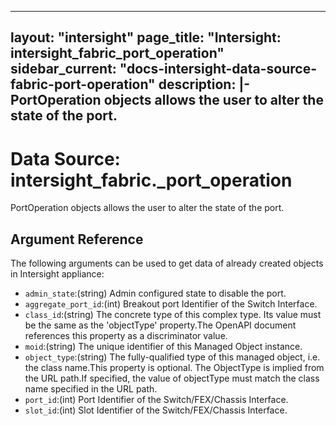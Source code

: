 
---
layout: "intersight"
page_title: "Intersight: intersight_fabric_port_operation"
sidebar_current: "docs-intersight-data-source-fabric-port-operation"
description: |-
PortOperation objects allows the user to alter the state of the port.
---

# Data Source: intersight_fabric._port_operation
PortOperation objects allows the user to alter the state of the port.
## Argument Reference
The following arguments can be used to get data of already created objects in Intersight appliance:
* `admin_state`:(string) Admin configured state to disable the port. 
* `aggregate_port_id`:(int) Breakout port Identifier of the Switch Interface. 
* `class_id`:(string) The concrete type of this complex type. Its value must be the same as the 'objectType' property.The OpenAPI document references this property as a discriminator value. 
* `moid`:(string) The unique identifier of this Managed Object instance. 
* `object_type`:(string) The fully-qualified type of this managed object, i.e. the class name.This property is optional. The ObjectType is implied from the URL path.If specified, the value of objectType must match the class name specified in the URL path. 
* `port_id`:(int) Port Identifier of the Switch/FEX/Chassis Interface. 
* `slot_id`:(int) Slot Identifier of the Switch/FEX/Chassis Interface. 
